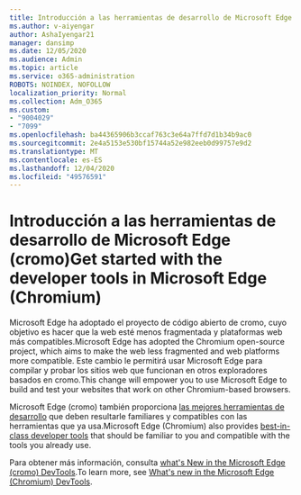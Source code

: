```yaml
---
title: Introducción a las herramientas de desarrollo de Microsoft Edge (cromo)
ms.author: v-aiyengar
author: AshaIyengar21
manager: dansimp
ms.date: 12/05/2020
ms.audience: Admin
ms.topic: article
ms.service: o365-administration
ROBOTS: NOINDEX, NOFOLLOW
localization_priority: Normal
ms.collection: Adm_O365
ms.custom:
- "9004029"
- "7099"
ms.openlocfilehash: ba44365906b3ccaf763c3e64a7ffd7d1b34b9ac0
ms.sourcegitcommit: 2e4a5153e530bf15744a52e982eeb0d99757e9d2
ms.translationtype: MT
ms.contentlocale: es-ES
ms.lasthandoff: 12/04/2020
ms.locfileid: "49576591"
---
```

# <a name="get-started-with-the-developer-tools-in-microsoft-edge-chromium"></a><span data-ttu-id="7baca-102">Introducción a las herramientas de desarrollo de Microsoft Edge (cromo)</span><span class="sxs-lookup"><span data-stu-id="7baca-102">Get started with the developer tools in Microsoft Edge (Chromium)</span></span>

<span data-ttu-id="7baca-103">Microsoft Edge ha adoptado el proyecto de código abierto de cromo, cuyo objetivo es hacer que la web esté menos fragmentada y plataformas web más compatibles.</span><span class="sxs-lookup"><span data-stu-id="7baca-103">Microsoft Edge has adopted the Chromium open-source project, which aims to make the web less fragmented and web platforms more compatible.</span></span> <span data-ttu-id="7baca-104">Este cambio le permitirá usar Microsoft Edge para compilar y probar los sitios web que funcionan en otros exploradores basados en cromo.</span><span class="sxs-lookup"><span data-stu-id="7baca-104">This change will empower you to use Microsoft Edge to build and test your websites that work on other Chromium-based browsers.</span></span>

<span data-ttu-id="7baca-105">Microsoft Edge (cromo) también proporciona [las mejores herramientas de desarrollo](https://go.microsoft.com/fwlink/?linkid=2134941) que deben resultarle familiares y compatibles con las herramientas que ya usa.</span><span class="sxs-lookup"><span data-stu-id="7baca-105">Microsoft Edge (Chromium) also provides [best-in-class developer tools](https://go.microsoft.com/fwlink/?linkid=2134941) that should be familiar to you and compatible with the tools you already use.</span></span>

<span data-ttu-id="7baca-106">Para obtener más información, consulta [what's New in the Microsoft Edge (cromo) DevTools](https://go.microsoft.com/fwlink/?linkid=2135020).</span><span class="sxs-lookup"><span data-stu-id="7baca-106">To learn more, see [What's new in the Microsoft Edge (Chromium) DevTools](https://go.microsoft.com/fwlink/?linkid=2135020).</span></span>